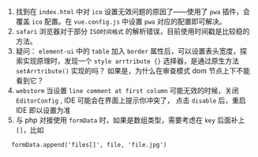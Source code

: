 1. 找到在 `index.html` 中对 `ico` 设置无效问题的原因了——使用了 `pwa` 插件，会覆盖 `ico` 配置。在 `vue.config.js` 中设置 `pwa` 对应的配置即可解决。
2. `safari` 浏览器对于部分 `ISO时间格式` 的解析错误，目前使用时间戳是比较稳的方法。
3. 疑问： `element-ui` 中的 `table` 加入 `border` 属性后，可以设置表头宽度，探索实现原理时，发现一个 `style arrtribute {}` 选择器，是通过原生方法 `setArrtribute()` 实现的吗？ 如果是，为什么在审查模式 dom 节点上下不能看到它？
4. `webstorm` 当设置 `line comment at first column` 可能无效的时候，关闭 `EditorConfig` , IDE 可能会在界面上提示你冲突了， 点击 `disable` 后，重启 IDE 即以设置为准
5. 与 php 对接使用 `formData` 时，如果是数组类型，需要考虑在 `key` 后面补上 `[]`，比如
```
  formData.append('files[]', file, 'file.jpg')
```
